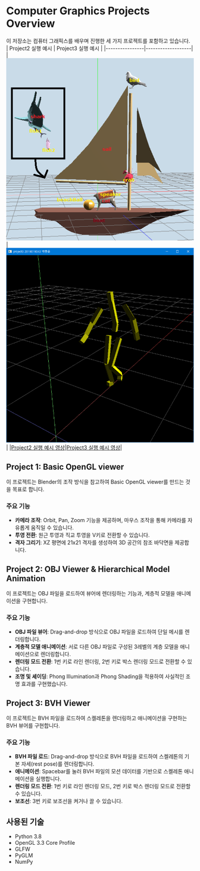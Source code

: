 # Computer Graphics Projects Overview

이 저장소는 컴퓨터 그래픽스를 배우며 진행한 세 가지 프로젝트를 포함하고 있습니다.  
| Project2 실행 예시 | Project3 실행 예시 |
|----------------|-------------------|
| ![Project2 실행 예시 그림](project2/images/figure2.png) | ![Project3 실행 예시 그림](project3/images/figure2.PNG) |
|[Project2 실행 예시 영상](https://www.youtube.com/shorts/pPaTJ1bImMg)|[Project3 실행 예시 영상](https://www.youtube.com/shorts/M6AmCLtrXGE)|

## Project 1: Basic OpenGL viewer
이 프로젝트는 Blender의 조작 방식을 참고하여 Basic OpenGL viewer를 만드는 것을 목표로 합니다.
### 주요 기능
- **카메라 조작**: Orbit, Pan, Zoom 기능을 제공하며, 마우스 조작을 통해 카메라를 자유롭게 움직일 수 있습니다.
- **투영 전환**: 원근 투영과 직교 투영을 V키로 전환할 수 있습니다.
- **격자 그리기**: XZ 평면에 21x21 격자를 생성하여 3D 공간의 참조 바닥면을 제공합니다.



## Project 2: OBJ Viewer & Hierarchical Model Animation

이 프로젝트는 OBJ 파일을 로드하여 뷰어에 렌더링하는 기능과, 계층적 모델을 애니메이션을 구현합니다.

### 주요 기능
- **OBJ 파일 뷰어**: Drag-and-drop 방식으로 OBJ 파일을 로드하여 단일 메시를 렌더링합니다.
- **계층적 모델 애니메이션**: 서로 다른 OBJ 파일로 구성된 3레벨의 계층 모델을 애니메이션으로 렌더링합니다.
- **렌더링 모드 전환**: 1번 키로 라인 렌더링, 2번 키로 박스 렌더링 모드로 전환할 수 있습니다.
- **조명 및 셰이딩**: Phong Illumination과 Phong Shading을 적용하여 사실적인 조명 효과를 구현했습니다.



## Project 3: BVH Viewer

이 프로젝트는 BVH 파일을 로드하여 스켈레톤을 렌더링하고 애니메이션을 구현하는 BVH 뷰어를 구현합니다.

### 주요 기능
- **BVH 파일 로드**: Drag-and-drop 방식으로 BVH 파일을 로드하여 스켈레톤의 기본 자세(rest pose)를 렌더링합니다.
- **애니메이션**: Spacebar를 눌러 BVH 파일의 모션 데이터를 기반으로 스켈레톤 애니메이션을 실행합니다.
- **렌더링 모드 전환**: 1번 키로 라인 렌더링 모드, 2번 키로 박스 렌더링 모드로 전환할 수 있습니다.
- **보조선**: 3번 키로 보조선을 켜거나 끌 수 있습니다.



## 사용된 기술
- Python 3.8
- OpenGL 3.3 Core Profile
- GLFW
- PyGLM
- NumPy
